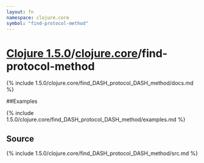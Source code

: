 ```yaml
---
layout: fn
namespace: clojure.core
symbol: "find-protocol-method"
---
```


# [Clojure 1.5.0](../../)/[clojure.core](../)/find-protocol-method

{% include 1.5.0/clojure.core/find_DASH_protocol_DASH_method/docs.md %}

##Examples

{% include 1.5.0/clojure.core/find_DASH_protocol_DASH_method/examples.md %}
## Source
{% include 1.5.0/clojure.core/find_DASH_protocol_DASH_method/src.md %}

